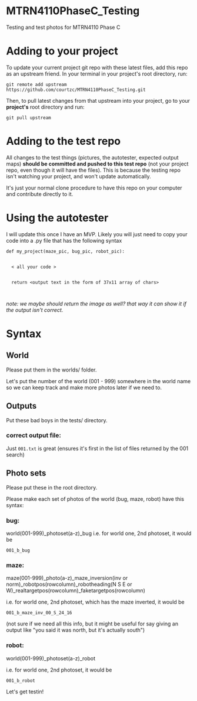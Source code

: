 # MTRN4110PhaseC_Testing
Testing and test photos for MTRN4110 Phase C


# Adding to your project

To update your current project git repo with these latest files, add this repo as an upstream friend. In your terminal in your project's root directory, run:

`git remote add upstream https://github.com/courtzc/MTRN4110PhaseC_Testing.git`

Then, to pull latest changes from that upstream into your project, go to your **project's** root directory and run:

`git pull upstream`

# Adding to the test repo

All changes to the test things (pictures, the autotester, expected output maps) **should be committed and pushed to this test repo** (not your project repo, even though it will have the files). This is because the testing repo isn't watching your project, and won't update automatically.

It's just your normal clone procedure to have this repo on your computer and contribute directly to it.

# Using the autotester

I will update this once I have an MVP. Likely you will just need to copy your code into a .py file that has the following syntax


```
def my_project(maze_pic, bug_pic, robot_pic):


  < all your code >
  
  
  return <output text in the form of 37x11 array of chars>
  
  
```

*note: we maybe should return the image as well? that way it can show it if the output isn't correct.*

# Syntax

## World
Please put them in the worlds/ folder.

Let's put the number of the world (001 - 999) somewhere in the world name so we can keep track and make more photos later if we need to. 


## Outputs

Put these bad boys in the tests/ directory.

### correct output file:

Just `001.txt` is great (ensures it's first in the list of files returned by the 001 search)

## Photo sets

Please put these in the root directory.

Please make each set of photos of the world (bug, maze, robot) have this syntax:

### bug:
world(001-999)_photoset(a-z)_bug
i.e. for world one, 2nd photoset, it would be

`001_b_bug`

### maze:
maze(001-999)_photo(a-z)_maze_inversion(inv or norm)_robotpos(rowcolumn)_robotheading(N S E or W)_realtargetpos(rowcolumn)_faketargetpos(rowcolumn)

i.e. for world one, 2nd photoset, which has the maze inverted, it would be

`001_b_maze_inv_00_S_24_16`

(not sure if we need all this info, but it might be useful for say giving an output like "you said it was north, but it's actually south")

### robot:
world(001-999)_photoset(a-z)_robot

i.e. for world one, 2nd photoset, it would be

`001_b_robot`


Let's get testin!

